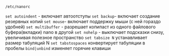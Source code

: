 `/etc/nanorc`

`set autoindent` - включает автоотступы
`set backup`- включает создание резервных копий
`set mouse`- включает поддержку мыши (с ней гораздо удобней)
`set multibuffer` - разрешает копипаст из одного файлового буфера(вкладки) nano в другой
`set nohelp` - выключает подсказки снизу, увеличивая полезное пространство
`set tabsize N` устанавливает размер табуляций N
`set tabstospaces` конвертирует табуляции в пробелы
`bind|unbind` изменяет горячие клавиши
